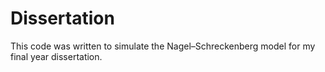# Dissertation
This code was written to simulate the Nagel–Schreckenberg model for my final year dissertation.
